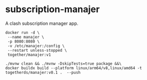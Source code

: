 # subscription-manajer
A clash subscription manager app. 

```shell
docker run -d \
 --name manajer \
 -p 8080:8080 \
 -v /etc/manajer:/config \
 --restart unless-stopped \
 together/manajer:v1
```

```shell
./mvnw clean && ./mvnw -DskipTests=true package &&\
docker buildx build --platform linux/arm64/v8,linux/amd64 -t togetherds/manajer:v0.1 .  --push
```